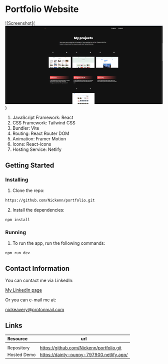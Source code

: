 # Portfolio Website

![Screenshot](![Portfolio screenshot](/public/portfolio-screenshot.png))

1. JavaScript Framework: React
2. CSS Framework: Tailwind CSS
3. Bundler: Vite
4. Routing: React Router DOM
5. Animation: Framer Motion
6. Icons: React-icons
7. Hosting Service: Netlify

## Getting Started

### Installing

1. Clone the repo:

```bash
https://github.com/Nickenn/portfolio.git
```

2. Install the dependencies:

```
npm install
```

### Running

1. To run the app, run the following commands:

```
npm run dev
```

## Contact Information

You can contact me via LinkedIn:

[My LinkedIn page](https://www.linkedin.com/in/nicholas-avery-85415024a/)

Or you can e-mail me at:

nickeavery@protonmail.com

## Links

| Resource    | url                                      |
| :---------- | ---------------------------------------- |
|             |
| Repository  | https://github.com/Nickenn/portfolio.git |
| Hosted Demo | https://dainty-puppy-797900.netlify.app/ |
